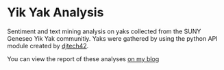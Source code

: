 # Yik Yak Analysis

Sentiment and text mining analysis on yaks collected from the 
SUNY Geneseo Yik Yak communitiy. Yaks were gathered by using the
python API module created by [djtech42][djtech42].

You can view the report of these analyses [on my blog][blog]

[djtech42]: https://github.com/djtech42
[blog]: https://nicholasyager.com/research/2015/02/13/geneseo-yikyak-analysis.html
